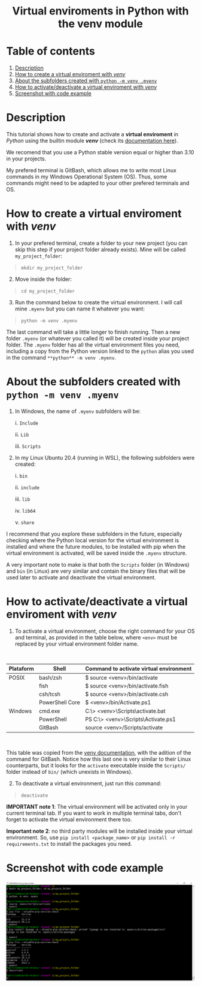 <h1 align="center">Virtual enviroments in Python with the <strong>venv</strong> module</h1>


# Table of contents

1. [Description](#Description)
2. [How to create a virtual enviroment with *venv*](#how-to-create-a-virtual-enviroment-with-venv)
3. [About the subfolders created with `python -m venv .myenv`](#about-the-subfolders-created-with-python--m-venv-myenv)
4. [How to activate/deactivate a virtual enviroment with *venv*](#how-to-activatedeactivate-a-virtual-enviroment-with-venv)
5. [Screenshot with code example](#screenshot-with-code-example)

# Description

This tutorial shows how to create and activate a **virtual enviroment** in *Python* using the builtin module ***venv*** (check its [documentation here](https://docs.python.org/3/library/venv.html)).

We recomend that you use a Python stable version equal or higher than 3.10 in your projects.

My prefered terminal is GitBash, which allows me to write most Linux commands in my Windows Operational System (OS). Thus, some commands might need to be adapted to your other prefered terminals and OS. 

# How to create a virtual enviroment with *venv*

1. In your prefered terminal, create a folder to your new project (you can skip this step if your project folder already exists). Mine will be called `my_project_folder`:

>  ```mkdir my_project_folder```

2. Move inside the folder:

>  ```cd my_project_folder```

3. Run the command below to create the virtual environment.  I will call mine `.myenv` but you can name it whatever you want:

>  ```python -m venv .myenv```

The last command will take a little longer to finish running. Then a new folder `.myenv` (or whatever you called it) will be created inside your project folder. The `.myenv` folder has all the virtual environment files you need, including a copy from the Python version linked to the `python` alias you used in the command `**python** -m venv .myenv`.

# About the subfolders created with `python -m venv .myenv`

1. In Windows, the name of `.myenv` subfolders will be:

    i. `Include`

    ii. `Lib`
 
    iii. `Scripts`

2. In my Linux Ubuntu 20.4 (running in WSL), the following subfolders were created:
  
    i. `bin`
  
    ii. `include`
  
    iii. `lib`
  
    iv. `lib64`
    
    v. `share`

I recommend that you explore these subfolders in the future, especially checking where the Python local version for the virtual environment is installed and where the future modules, to be installed with pip when the virtual environment is activated, will be saved inside the `.myenv` structure.

A very important note to make is that both the `Scripts` folder (in Windows) and `bin` (in Linux) are very similar and contain the binary files that will be used later to activate and deactivate the virtual environment.

# How to activate/deactivate a virtual enviroment with *venv*

1. To activate a virtual environment, choose the right command for your OS and terminal, as provided in the table below, where `<env>` must be replaced by your virtual environment folder name.

<br />
<div align="center">

Plataform  | Shell | Command to activate virtual environment
--- | --- | ---
POSIX | bash/zsh | $ source \<venv\>/bin/activate
&nbsp; | fish  | $ source \<venv\>/bin/activate.fish
&nbsp; | csh/tcsh | $ source \<venv\>/bin/activate.csh
&nbsp; | PowerShell Core | $ \<venv\>/bin/Activate.ps1
Windows | cmd.exe | C:\\> \<venv\>\Scripts\activate.bat
&nbsp; | PowerShell | PS C:\\> \<venv\>\Scripts\Activate.ps1
&nbsp; | GitBash | source \<venv\>/Scripts/activate
    
</div>
<br />
    
This table was copied from the [venv documentation](https://docs.python.org/3/library/venv.html), with the adition of the command for GitBash. Notice how this last one is very similar to their Linux counterparts, but it looks for the `activate` executable inside the `Scripts/` folder instead of `bin/` (which unexists in Windows).
    
2. To deactivate a virtual environment, just run this command:
> ```deactivate```
    
**IMPORTANT note 1**: The virtual environment will be activated only in your current terminal tab. If you want to work in multiple terminal tabs, don't forget to activate the virtual environment there too.
    
**Important note 2**: no third party modules will be installed inside your virtual environment. So, use `pip install <package_name>` or `pip install -r requirements.txt` to install the packages you need.

# Screenshot with code example
  
<p align="center">
    <img align="center" src="terminal_commands.png" alt="example code" width="850px" />
</p>
